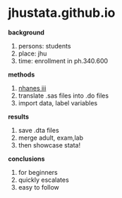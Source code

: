 # jhustata.github.io

**background**

1. persons: students
2. place: jhu
3. time: enrollment in ph.340.600 

**methods**

1. [nhanes iii](https://wwwn.cdc.gov/nchs/nhanes/)
2. translate .sas files into .do files
3. import data, label variables

**results**

1. save .dta files
2. merge adult, exam,lab
3. then showcase stata!

**conclusions**

1. for beginners
2. quickly escalates
3. easy to follow
